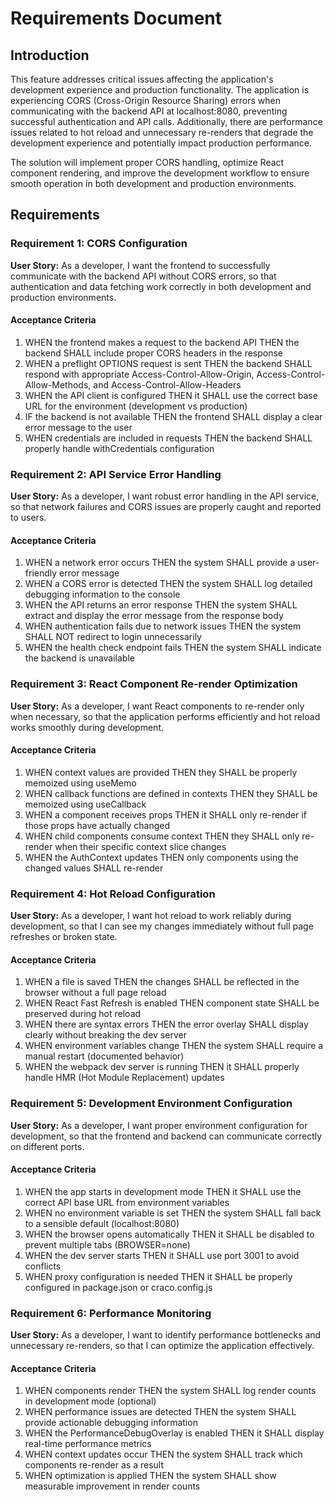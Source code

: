 # Requirements Document

## Introduction

This feature addresses critical issues affecting the application's development experience and production functionality. The application is experiencing CORS (Cross-Origin Resource Sharing) errors when communicating with the backend API at localhost:8080, preventing successful authentication and API calls. Additionally, there are performance issues related to hot reload and unnecessary re-renders that degrade the development experience and potentially impact production performance.

The solution will implement proper CORS handling, optimize React component rendering, and improve the development workflow to ensure smooth operation in both development and production environments.

## Requirements

### Requirement 1: CORS Configuration

**User Story:** As a developer, I want the frontend to successfully communicate with the backend API without CORS errors, so that authentication and data fetching work correctly in both development and production environments.

#### Acceptance Criteria

1. WHEN the frontend makes a request to the backend API THEN the backend SHALL include proper CORS headers in the response
2. WHEN a preflight OPTIONS request is sent THEN the backend SHALL respond with appropriate Access-Control-Allow-Origin, Access-Control-Allow-Methods, and Access-Control-Allow-Headers
3. WHEN the API client is configured THEN it SHALL use the correct base URL for the environment (development vs production)
4. IF the backend is not available THEN the frontend SHALL display a clear error message to the user
5. WHEN credentials are included in requests THEN the backend SHALL properly handle withCredentials configuration

### Requirement 2: API Service Error Handling

**User Story:** As a developer, I want robust error handling in the API service, so that network failures and CORS issues are properly caught and reported to users.

#### Acceptance Criteria

1. WHEN a network error occurs THEN the system SHALL provide a user-friendly error message
2. WHEN a CORS error is detected THEN the system SHALL log detailed debugging information to the console
3. WHEN the API returns an error response THEN the system SHALL extract and display the error message from the response body
4. WHEN authentication fails due to network issues THEN the system SHALL NOT redirect to login unnecessarily
5. WHEN the health check endpoint fails THEN the system SHALL indicate the backend is unavailable

### Requirement 3: React Component Re-render Optimization

**User Story:** As a developer, I want React components to re-render only when necessary, so that the application performs efficiently and hot reload works smoothly during development.

#### Acceptance Criteria

1. WHEN context values are provided THEN they SHALL be properly memoized using useMemo
2. WHEN callback functions are defined in contexts THEN they SHALL be memoized using useCallback
3. WHEN a component receives props THEN it SHALL only re-render if those props have actually changed
4. WHEN child components consume context THEN they SHALL only re-render when their specific context slice changes
5. WHEN the AuthContext updates THEN only components using the changed values SHALL re-render

### Requirement 4: Hot Reload Configuration

**User Story:** As a developer, I want hot reload to work reliably during development, so that I can see my changes immediately without full page refreshes or broken state.

#### Acceptance Criteria

1. WHEN a file is saved THEN the changes SHALL be reflected in the browser without a full page reload
2. WHEN React Fast Refresh is enabled THEN component state SHALL be preserved during hot reload
3. WHEN there are syntax errors THEN the error overlay SHALL display clearly without breaking the dev server
4. WHEN environment variables change THEN the system SHALL require a manual restart (documented behavior)
5. WHEN the webpack dev server is running THEN it SHALL properly handle HMR (Hot Module Replacement) updates

### Requirement 5: Development Environment Configuration

**User Story:** As a developer, I want proper environment configuration for development, so that the frontend and backend can communicate correctly on different ports.

#### Acceptance Criteria

1. WHEN the app starts in development mode THEN it SHALL use the correct API base URL from environment variables
2. WHEN no environment variable is set THEN the system SHALL fall back to a sensible default (localhost:8080)
3. WHEN the browser opens automatically THEN it SHALL be disabled to prevent multiple tabs (BROWSER=none)
4. WHEN the dev server starts THEN it SHALL use port 3001 to avoid conflicts
5. WHEN proxy configuration is needed THEN it SHALL be properly configured in package.json or craco.config.js

### Requirement 6: Performance Monitoring

**User Story:** As a developer, I want to identify performance bottlenecks and unnecessary re-renders, so that I can optimize the application effectively.

#### Acceptance Criteria

1. WHEN components render THEN the system SHALL log render counts in development mode (optional)
2. WHEN performance issues are detected THEN the system SHALL provide actionable debugging information
3. WHEN the PerformanceDebugOverlay is enabled THEN it SHALL display real-time performance metrics
4. WHEN context updates occur THEN the system SHALL track which components re-render as a result
5. WHEN optimization is applied THEN the system SHALL show measurable improvement in render counts
